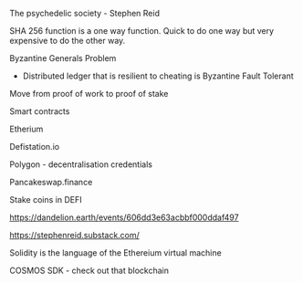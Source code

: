 The psychedelic society - Stephen Reid

SHA 256 function is a one way function. Quick to do one way but very expensive to do the other way.

Byzantine Generals Problem
- Distributed ledger that is resilient to cheating is Byzantine Fault Tolerant


Move from proof of work to proof of stake

Smart contracts

Etherium

Defistation.io

Polygon - decentralisation credentials

Pancakeswap.finance


Stake coins in DEFI

https://dandelion.earth/events/606dd3e63acbbf000ddaf497

https://stephenreid.substack.com/


Solidity is the language of the Ethereium virtual machine

COSMOS SDK - check out that blockchain

